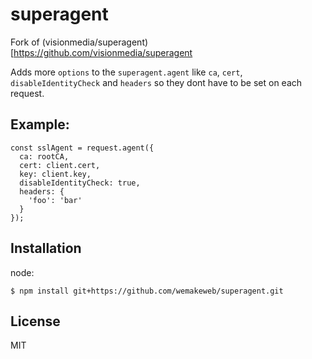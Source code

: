 # superagent
Fork of (visionmedia/superagent)[https://github.com/visionmedia/superagent

Adds more `options` to the `superagent.agent` like `ca`, `cert`, `disableIdentityCheck` and `headers` so they dont have to be set on each request.

## Example:
```
const sslAgent = request.agent({
  ca: rootCA,
  cert: client.cert,
  key: client.key,
  disableIdentityCheck: true,
  headers: {
    'foo': 'bar'
  }
});
```

## Installation

node:

```
$ npm install git+https://github.com/wemakeweb/superagent.git
```

## License

MIT
